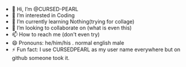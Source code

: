 - 👋 Hi, I’m @CURSED-PEARL
- 👀 I’m interested in Coding
- 🌱 I’m currently learning Nothing(trying for collage)
- 💞️ I’m looking to collaborate on (what is even this)
- 📫 How to reach me (don't even try)
- 😄 Pronouns: he/him/his . normal english male
- ⚡ Fun fact: I use CURSEDPEARL as my user name everywhere but on github someone took it.

<!---
CURSED-PEARL/CURSED-PEARL is a ✨ special ✨ repository because its `README.md` (this file) appears on your GitHub profile.
You can click the Preview link to take a look at your changes.
--->
